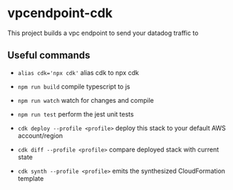 # vpcendpoint-cdk

This project builds a vpc endpoint to send your datadog traffic to 

## Useful commands

* `alias cdk='npx cdk'` alias cdk to npx cdk

* `npm run build`   compile typescript to js
* `npm run watch`   watch for changes and compile
* `npm run test`    perform the jest unit tests
* `cdk deploy --profile <profile>`  deploy this stack to your default AWS account/region
* `cdk diff --profile <profile>`    compare deployed stack with current state
* `cdk synth --profile <profile>`   emits the synthesized CloudFormation template
